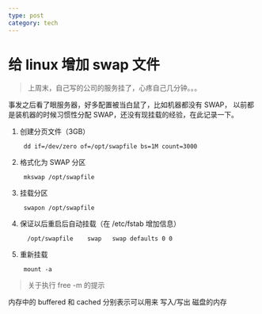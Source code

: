 ```yaml
---
type: post
category: tech
---
```

# 给 linux 增加 swap 文件

> 上周末，自己写的公司的服务挂了，心疼自己几分钟。。。

事发之后看了眼服务器，好多配置被当白鼠了，比如机器都没有 SWAP，
以前都是装机器的时候习惯性分配 SWAP，还没有现挂载的经验，在此记录一下。

1. 创建分页文件（3GB）

        dd if=/dev/zero of=/opt/swapfile bs=1M count=3000

2. 格式化为 SWAP 分区

        mkswap /opt/swapfile 

3. 挂载分区

        swapon /opt/swapfile

4. 保证以后重启后自动挂载（在 /etc/fstab 增加信息）

         /opt/swapfile    swap   swap defaults 0 0

5. 重新挂载

        mount -a

> 关于执行 free -m 的提示

内存中的 buffered 和 cached 分别表示可以用来 写入/写出 磁盘的内存